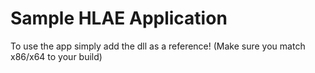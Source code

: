 # Sample HLAE Application

To use the app simply add the dll as a reference! (Make sure you match x86/x64 to your build)
